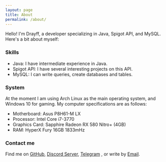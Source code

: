 ```yaml
---
layout: page
title: About
permalink: /about/
---
```


Hello! I'm Drayff, a developer specializing in Java, Spigot API, and MySQL. Here's a bit about myself:

### Skills

- Java: I have intermediate experience in Java.
- Spigot API: I have several interesting projects on this API.
- MySQL: I can write queries, create databases and tables.

### System

At the moment I am using Arch Linux as the main operating system, and Windows 10 for gaming.
My computer specifications are as follows:

- Motherboard: Asus P8H61-M LX
- Processor: Intel Core i7-3770
- Graphics Card: Sapphire Radeon RX 580 Nitro+ (4GB)
- RAM: HyperX Fury 16GB 1833mHz

### Contact me

Find me on [GitHub](https://github.com/Drayff), [Discord Server](https://discord.gg/J2xd86TVEe), [Telegram](https://t.me/TheDrayff/) , or write by [Email](mailto:andrew.motrych@gmail.com).
